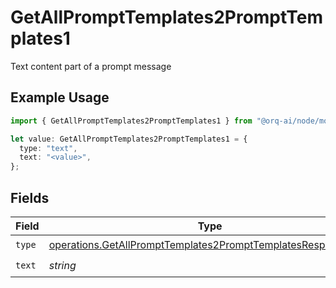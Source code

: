 # GetAllPromptTemplates2PromptTemplates1

Text content part of a prompt message

## Example Usage

```typescript
import { GetAllPromptTemplates2PromptTemplates1 } from "@orq-ai/node/models/operations";

let value: GetAllPromptTemplates2PromptTemplates1 = {
  type: "text",
  text: "<value>",
};
```

## Fields

| Field                                                                                                                                        | Type                                                                                                                                         | Required                                                                                                                                     | Description                                                                                                                                  |
| -------------------------------------------------------------------------------------------------------------------------------------------- | -------------------------------------------------------------------------------------------------------------------------------------------- | -------------------------------------------------------------------------------------------------------------------------------------------- | -------------------------------------------------------------------------------------------------------------------------------------------- |
| `type`                                                                                                                                       | [operations.GetAllPromptTemplates2PromptTemplatesResponseType](../../models/operations/getallprompttemplates2prompttemplatesresponsetype.md) | :heavy_check_mark:                                                                                                                           | N/A                                                                                                                                          |
| `text`                                                                                                                                       | *string*                                                                                                                                     | :heavy_check_mark:                                                                                                                           | N/A                                                                                                                                          |